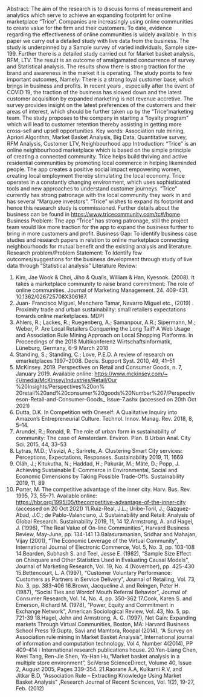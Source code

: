 Abstract:
The aim of the research is to discuss forms of measurement and analytics
which serve to achieve an expanding footprint for online marketplace “Trice”.
Companies are increasingly using online communities to create value for the
firm and their customers. To date, evidence regarding the effectiveness of online
communities is widely available. In this paper we carry out a detailed study with
live data from the business. The study is underpinned by a Sample survey of
varied individuals, Sample size- 199. Further there is a detailed study carried
out for Market basket analysis, RFM, LTV. The result is an outcome of
amalgamated concurrence of survey and Statistical analysis. The results show
there is strong traction for the brand and awareness in the market it is operating.
The study points to few important outcomes, Namely: There is a strong loyal
customer base, which brings in business and profits. In recent years , especially
after the event of COVID 19, the traction of the business has slowed down and
the latest customer acquisition by expanded marketing is not revenue accretive.
The survey provides insight on the latest preferences of the customers and their
areas of interest, which should be further taken up by the “Trice”marketing
team. The study proposes to the company in starting a “loyalty program” which
will lead to customer retention thereby assisting in getting more cross-sell and
upsell opportunities.
Key words: Association rule mining, Apriori Algorithm, Market Basket Analysis,
Big Data, Quantitative survey, RFM Analysis, Customer LTV, Neighbourhood app
Introduction:
“Trice” is an online neighbourhood marketplace which is based on the simple
principle of creating a connected community. Trice helps build thriving and
active residential communities by promoting local commerce in helping likeminded people. The app creates a positive social impact empowering women,
creating local employment thereby stimulating the local economy.
Trice operates in a constantly changing environment, which uses sophisticated
tools and new approaches to understand customer journeys.
“Trice” currently has strong patronage with the local community they work in
and has several “Marquee investors”. “Trice” wishes to expand its footprint and
hence this research study is commissioned.
Further details about the business can be found in
https://www.tricecommunity.com/tc#/home
Business Problem:
The app “Trice” has strong patronage, still the project team would like more
traction for the app to expand the business further to bring in more customers
and profit.
Business Gap:
To identify business case studies and research papers in relation to online
marketplace connecting neighbourhoods for mutual benefit and the existing
analysis and literature.
Research problem/Problem Statement:
To Identify few outcomes/suggestions for the business development through
study of live data through “Statistical analysis”
Literature Review:
1. Kim, Jae Wook & Choi, Jiho & Qualls, William & Han, Kyesook. (2008). It
takes a marketplace community to raise brand commitment: The role of
online communities. Journal of Marketing Management. 24. 409-431.
10.1362/026725708X306167.
2. Juan- Francisco Miguel, Menchero Tamar, Navarro Miguel etc., (2019) .
Proximity trade and urban sustainability: small retailers expectations
towards online marketplaces. MDPI
3. Ahlers, R.; Lackes, R.; Ruegenberg, A.; Samanpour, A.R.; Sipermann, M.;
Weber, P. Are Local Retailers Conquering the Long Tail? A Web Usage and
Association Rule Mining Approach on Local Shopping Platforms. In
Proceedings of the 2018 Multikonferenz Wirtschaftsinformatik, Lüneburg,
Germany, 6–9 March 2018
4. Standing, S.; Standing, C.; Love, P.E.D. A review of research on emarketplaces 1997–2008. Decis. Support Syst. 2010, 49, 41–51
5. McKinsey. 2019. Perspectives on Retail and Consumer Goods, n. 7,
January 2019. Available online:
https://www.mckinsey.com/~{}/media/McKinsey/Industries/Retail/Our
%20Insights/Perspectives%20on%
20retail%20and%20consumer%20goods%20Number%207/Perspectiveson-Retail-and-Consumer-Goods_ Issue-7.ashx (accessed on 20th Oct 2021)
6. Dutta, D.K. In Competition with Oneself: A Qualitative Inquiry into
Amazon’s Entrepreneurial Culture. Technol. Innov. Manag. Rev. 2018, 8,
5–14.
7. Arundel, R.; Ronald, R. The role of urban form in sustainability of
community: The case of Amsterdam. Environ. Plan. B Urban Anal. City Sci.
2015, 44, 33–53
8. Lytras, M.D.; Visvizi, A.; Sarirete, A. Clustering Smart City services:
Perceptions, Expectations, Responses. Sustainability 2019, 11, 1669
9. Oláh, J.; Kitukutha, N.; Haddad, H.; Pakurár, M.; Máté, D.; Popp, J.
Achieving Sustainable E-Commerce in Environmental, Social and
Economic Dimensions by Taking Possible Trade-Offs. Sustainability 2019,
11, 89
10. Porter, M. The competitive advantage of the inner city. Harv. Bus. Rev.
1995, 73, 55–71. Available online: https://hbr.org/1995/05/thecompetitive-advantage-of-the-inner-city (accessed on 20 Oct 2021)
11.Ruiz-Real, J.L.; Uribe-Toril, J.; Gázquez-Abad, J.C.; de Pablo-Valenciano, J.
Sustainability and Retail: Analysis of Global Research. Sustainability 2019,
11, 14
12.Armstrong, A. and Hagel, J. (1996), “The Real Value of On-line
Communities”, Harvard Business Review, May-June, pp. 134-141
13.Balasuramanian, Sridhar and Mahajan, Vijay (2001), “The Economic
Leverage of the Virtual Community”, International Journal of Electronic
Commerce, Vol. 5, No. 3, pp. 103-108
14.Bearden, Subhash S. and Teel, Jesse E. (1982), “Sample Size Effect on Chisquare and Other Statistics Used in Evaluating Causal Models”, Journal of
Marketing Research, Vol. 19, No. 4 (November), pp. 425-430
15.Bettencourt, L. A (1997), “Customer Voluntary Performance: Customers
as Partners in Service Delivery”, Journal of Retailing, Vol. 73, No. 3, pp.
383-406
16.Brown, Jacqueline J. and Reingen, Peter H. (1987), “Social Ties and Wordof Mouth Referral Behavior”, Journal of Consumer Research, Vol. 14, No.
4, pp. 350-362
17.Cook, Karen S. and Emerson, Richard M. (1978), “Power, Equity and
Commitment in Exchange Network”, American Sociological Review, Vol.
43, No. 5, pp. 721-39
18.Hagel, John and Armstrong, A. G. (1997), Net Gain: Expanding markets
Through Virtual Communities, Boston, MA: Harvard Business School Press
19.Gupta, Savi and Mamtora, Roopal (2014), “A Survey on Association rule
mining in Market Basket Analysis”, International journal of information
and computation technology, Vol 4, Number 4(2014), PP 409-414 :
International research publications house.
20.Yen-Liang Chen, Kwei Tang, Ren-Jie Shen, Ya-Han Hu,“Market basket
analysis in a multiple store environment”, SciVerse ScienceDirect, Volume
40, Issue 2, August 2005, Pages 339-354.
21.Raorane A.A, Kulkarni R.V, and Jitkar B.D, “Association Rule – Extracting
Knowledge Using Market Basket Analysis” ,Research Journal of Recent
Sciences, Vol. 1(2), 19-27, Feb. (2012)

